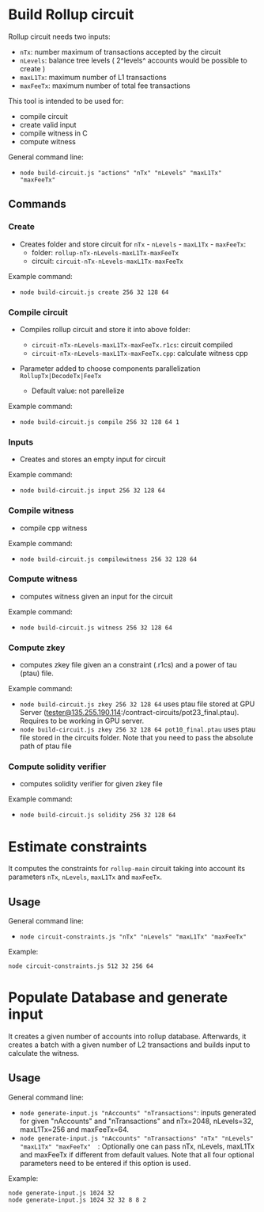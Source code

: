 # Build Rollup circuit

Rollup circuit needs two inputs:
- `nTx`: number maximum of transactions accepted by the circuit
- `nLevels`: balance tree levels ( 2^levels^ accounts would be possible to create )
- `maxL1Tx`: maximum number of L1 transactions
- `maxFeeTx`: maximum number of total fee transactions

This tool is intended to be used for:
- compile circuit
- create valid input
- compile witness in C
- compute witness

General command line:
  - `node build-circuit.js "actions" "nTx" "nLevels" "maxL1Tx" "maxFeeTx"`

## Commands

### Create
- Creates folder and store circuit for `nTx` - `nLevels` - `maxL1Tx` - `maxFeeTx`:
  - folder: `rollup-nTx-nLevels-maxL1Tx-maxFeeTx`
  - circuit: `circuit-nTx-nLevels-maxL1Tx-maxFeeTx`

Example command:
  - `node build-circuit.js create 256 32 128 64`

### Compile circuit
- Compiles rollup circuit and store it into above folder:
  - `circuit-nTx-nLevels-maxL1Tx-maxFeeTx.r1cs`: circuit compiled
  - `circuit-nTx-nLevels-maxL1Tx-maxFeeTx.cpp`: calculate witness cpp

- Parameter added to choose components parallelization `RollupTx|DecodeTx|FeeTx`
  - Default value: not parellelize

Example command:
  - `node build-circuit.js compile 256 32 128 64 1`

### Inputs
- Creates and stores an empty input for circuit

Example command:
  - `node build-circuit.js input 256 32 128 64`

### Compile witness
- compile cpp witness

Example command:
  - `node build-circuit.js compilewitness 256 32 128 64`

### Compute witness
- computes witness given an input for the circuit

Example command:
  - `node build-circuit.js witness 256 32 128 64`

### Compute zkey
- computes zkey file given an a constraint (.r1cs) and a power of tau (ptau) file.

Example command:
  - `node build-circuit.js zkey 256 32 128 64` uses ptau file stored at GPU Server (tester@135.255.190.114:/contract-circuits/pot23_final.ptau). Requires to be working in GPU server.
  - `node build-circuit.js zkey 256 32 128 64 pot10_final.ptau` uses ptau file stored in the circuits folder. Note that you need to pass the absolute path of ptau file

### Compute solidity verifier
- computes solidity verifier for given zkey file

Example command:
  - `node build-circuit.js solidity 256 32 128 64`

# Estimate constraints
It computes the constraints for `rollup-main` circuit taking into account its parameters `nTx`, `nLevels`, `maxL1Tx` and `maxFeeTx`.

## Usage
General command line:
  - `node circuit-constraints.js "nTx" "nLevels" "maxL1Tx" "maxFeeTx"`

Example:
```
node circuit-constraints.js 512 32 256 64
```

# Populate Database and generate input
It creates a given number of accounts into rollup database. Afterwards, it creates a batch with a given number of L2 transactions and builds input to calculate the witness.

## Usage
General command line:
  - `node generate-input.js "nAccounts" "nTransactions"`: inputs generated for given "nAccounts" and "nTransactions" and nTx=2048, nLevels=32, maxL1Tx=256 and maxFeeTx=64.
  - `node generate-input.js "nAccounts" "nTransactions" "nTx" "nLevels" "maxL1Tx" "maxFeeTx"  `: Optionally one can pass nTx, nLevels, maxL1Tx and maxFeeTx if different from default values. Note that all four optional parameters need to be entered if this option is used.

Example:
```
node generate-input.js 1024 32
node generate-input.js 1024 32 32 8 8 2
```
